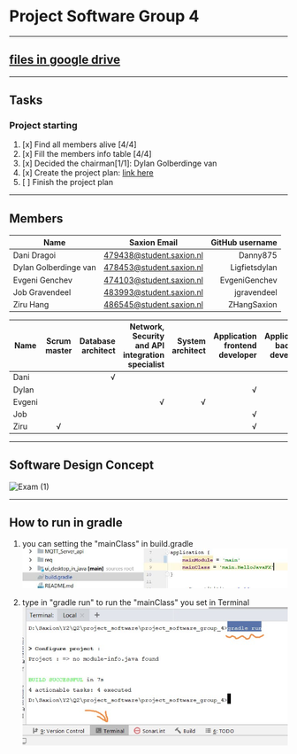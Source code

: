 # Project Software Group 4  

---
## [files in google drive](https://drive.google.com/drive/folders/16lqQJqcn16oxbLozXcLZvlrA7V4UzppE?usp=sharing)

---  

## Tasks  
### Project starting  
1.   [x] Find all members alive [4/4]  
2.   [x] Fill the members info table [4/4]  
5.   [x] Decided the chairman[1/1]: Dylan Golberdinge van    
4.   [x] Create the project plan: [link here](https://docs.google.com/document/d/1AA9SQbSAX5Be-EN5OMCMpgCPGSsBk430/edit#heading=h.3j2qqm3)   
5.   [ ] Finish the project plan  
---  
## Members  
| Name        | Saxion Email           | GitHub username  |
| ------------- |:-------------:| -----:|
| Dani Dragoi     | 479438@student.saxion.nl     |  Danny875 |
| Dylan Golberdinge van     | 478453@student.saxion.nl     |  Ligfietsdylan |
| Evgeni Genchev      | 474103@student.saxion.nl | EvgeniGenchev|
| Job Gravendeel  | 483993@student.saxion.nl      |    jgravendeel |
| Ziru Hang | 486545@student.saxion.nl     |    ZHangSaxion |


| Name        | Scrum master | Database architect | Network, Security and API integration specialist | System architect | Application frontend developer | Application backend developer | Management | Documentation writer |
| ------------- |:-------------:| -----:| -----:| -----:| -----:| -----:| -----:| -----:|
| Dani| |√| | | |√| |√|
| Dylan| | | | |√| |√|√|
| Evgeni| | |√|√| | | |√|
| Job| | | | |√|√| |√|
| Ziru|√| | | |√|√| |√|

---
## Software Design Concept
![Exam (1)](https://user-images.githubusercontent.com/59848681/99647376-fb31e200-2a51-11eb-9af9-630bfa4e4e16.png)

---
## How to run in gradle  
1.  you can setting the "mainClass" in build.gradle  
![setting](https://github.com/ZHangSaxion/project_software_group_4/blob/main/temp_things_to_delete_at_the_end/classSetting.jpg?raw=true)  

2.  type in "gradle run" to run the "mainClass" you set in Terminal  
![toRun](https://github.com/ZHangSaxion/project_software_group_4/blob/main/temp_things_to_delete_at_the_end/runTheClass.jpg?raw=true)  
